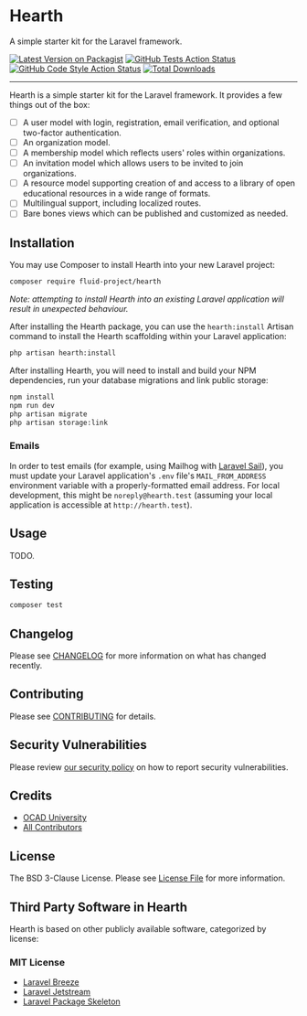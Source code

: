 # Hearth

A simple starter kit for the Laravel framework.

[![Latest Version on Packagist](https://img.shields.io/packagist/v/fluid-project/hearth.svg)](https://packagist.org/packages/fluid-project/hearth)
[![GitHub Tests Action Status](https://img.shields.io/github/workflow/status/fluid-project/hearth/run-tests?label=tests)](https://github.com/fluid-project/hearth/actions?query=workflow%3Arun-tests+branch%3Amain)
[![GitHub Code Style Action Status](https://img.shields.io/github/workflow/status/fluid-project/hearth/Check%20&%20fix%20styling?label=code%20style)](https://github.com/fluid-project/hearth/actions?query=workflow%3A"Check+%26+fix+styling"+branch%3Amain)
[![Total Downloads](https://img.shields.io/packagist/dt/fluid-project/hearth.svg)](https://packagist.org/packages/fluid-project/hearth)

---

Hearth is a simple starter kit for the Laravel framework. It provides a few things out of the box:

- [ ] A user model with login, registration, email verification, and optional two-factor authentication.
- [ ] An organization model.
- [ ] A membership model which reflects users' roles within organizations.
- [ ] An invitation model which allows users to be invited to join organizations.
- [ ] A resource model supporting creation of and access to a library of open educational resources in a wide range of formats.
- [ ] Multilingual support, including localized routes.
- [ ] Bare bones views which can be published and customized as needed.

## Installation

You may use Composer to install Hearth into your new Laravel project:

```bash
composer require fluid-project/hearth
```

_Note: attempting to install Hearth into an existing Laravel application will result in unexpected behaviour._

After installing the Hearth package, you can use the `hearth:install` Artisan command to
install the Hearth scaffolding within your Laravel application:

```bash
php artisan hearth:install
```

After installing Hearth, you will need to install and build your NPM dependencies, run your database migrations and link
public storage:

```bash
npm install
npm run dev
php artisan migrate
php artisan storage:link
```

### Emails

In order to test emails (for example, using Mailhog with [Laravel Sail](https://laravel.com/docs/8.x/sail#previewing-emails)),
you must update your Laravel application's `.env` file's `MAIL_FROM_ADDRESS` environment variable with a
properly-formatted email address. For local development, this might be `noreply@hearth.test` (assuming your local
 application is accessible at `http://hearth.test`).

## Usage

TODO.

## Testing

```bash
composer test
```

## Changelog

Please see [CHANGELOG](CHANGELOG.md) for more information on what has changed recently.

## Contributing

Please see [CONTRIBUTING](.github/CONTRIBUTING.md) for details.

## Security Vulnerabilities

Please review [our security policy](../../security/policy) on how to report security vulnerabilities.

## Credits

- [OCAD University](https://github.com/fluid-project)
- [All Contributors](../../contributors)

## License

The BSD 3-Clause License. Please see [License File](LICENSE.md) for more information.

## Third Party Software in Hearth

Hearth is based on other publicly available software, categorized by license:

### MIT License

- [Laravel Breeze](https://github.com/laravel/breeze)
- [Laravel Jetstream](https://github.com/laravel/jetstream)
- [Laravel Package Skeleton](https://github.com/spatie/package-skeleton-laravel)
